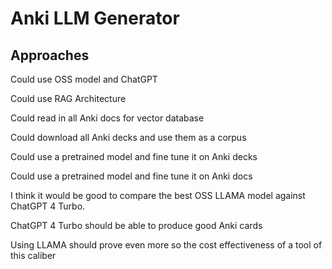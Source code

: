 # Anki LLM Generator

## Approaches

Could use OSS model and ChatGPT

Could use RAG Architecture

Could read in all Anki docs for vector database

Could download all Anki decks and use them as a corpus

Could use a pretrained model and fine tune it on Anki decks

Could use a pretrained model and fine tune it on Anki docs

I think it would be good to compare the best OSS LLAMA model against ChatGPT 4 Turbo.

ChatGPT 4 Turbo should be able to produce good Anki cards

Using LLAMA should prove even more so the cost effectiveness of a tool of this caliber
